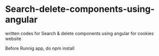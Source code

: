 # Search-delete-components-using-angular
written codes for Search &amp; delete components using angular for cookies website


Before Runnig app, do npm install 

